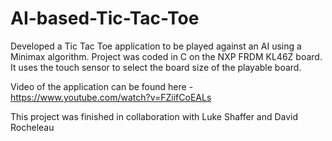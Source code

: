 # AI-based-Tic-Tac-Toe
Developed a Tic Tac Toe application to be played against an AI using a Minimax algorithm. Project was coded in C on the NXP FRDM KL46Z board. It uses the touch sensor to select the board size of the playable board.

Video of the application can be found here - https://www.youtube.com/watch?v=FZiifCoEALs

This project was finished in collaboration with Luke Shaffer and David Rocheleau
